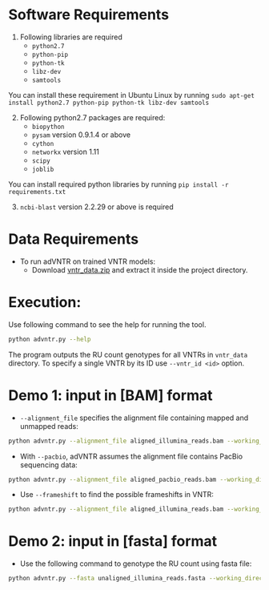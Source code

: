 Software Requirements
==========
1. Following libraries are required
    -   ```python2.7```
    -   ```python-pip```
    -   ```python-tk```
    -   ```libz-dev```
    -   ```samtools```

You can install these requirement in Ubuntu Linux by running ```sudo apt-get install python2.7 python-pip python-tk libz-dev samtools```

2. Following python2.7 packages are required:
    -   ```biopython```
    -   ```pysam``` version 0.9.1.4 or above
    -   ```cython```
    -   ```networkx``` version 1.11
    -   ```scipy```
    -   ```joblib```

You can install required python libraries by running ```pip install -r requirements.txt```

3. ```ncbi-blast``` version 2.2.29 or above is required


Data Requirements
===========
* To run adVNTR on trained VNTR models:
    - Download [vntr_data.zip](https://cseweb.ucsd.edu/~mbakhtia/adVNTR/vntr_data.zip) and extract it inside the project directory.

Execution:
===========
Use following command to see the help for running the tool.
```sh
python advntr.py --help
```
The program outputs the RU count genotypes for all VNTRs in ```vntr_data``` directory. To specify a single VNTR by its ID use ```--vntr_id <id>``` option. 

Demo 1: input in [BAM] format
===========
* ```--alignment_file``` specifies the alignment file containing mapped and unmapped reads:
```sh
python advntr.py --alignment_file aligned_illumina_reads.bam --working_directory ./log_dir/
```
* With ```--pacbio```, adVNTR assumes the alignment file contains PacBio sequencing data:
```sh
python advntr.py --alignment_file aligned_pacbio_reads.bam --working_directory ./log_dir/ --pacbio
```
* Use ```--frameshift``` to find the possible frameshifts in VNTR:
```sh
python advntr.py --alignment_file aligned_illumina_reads.bam --working_directory ./log_dir/ --frameshift
```

Demo 2: input in [fasta] format
===========
* Use the following command to genotype the RU count using fasta file:
```sh
python advntr.py --fasta unaligned_illumina_reads.fasta --working_directory ./log_dir/
```
